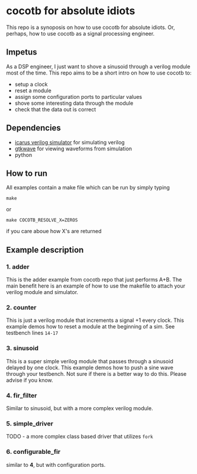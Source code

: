 # cocotb for absolute idiots

This repo is a synoposis on how to use cocotb for absolute idiots. Or, perhaps, how to use cocotb as a signal processing engineer. 

## Impetus

As a DSP engineer, I just want to shove a sinusoid through a verilog module most of the time. This repo aims to be a short intro on how to use cocotb to: 

  - setup a clock
  - reset a module
  - assign some configuration ports to particular values
  - shove some interesting data through the module
  - check that the data out is correct
  
## Dependencies

  - [icarus verilog simulator](http://iverilog.icarus.com/) for simulating verilog
  - [gtkwave](http://gtkwave.sourceforge.net/) for viewing waveforms from simulation
  - python 
    
  ## How to run
  
  All examples contain a make file which can be run by simply typing 
  
  `make`
  
  or 
  
  `make COCOTB_RESOLVE_X=ZEROS`
  
  if you care aboue how X's are returned

## Example description

### 1. adder
  
  This is the adder example from cocotb repo that just performs A+B. The main benefit here is an example of how to use the makefile to attach your verilog module and simulator. 
  
### 2. counter

This is just a verilog module that increments a signal +1 every clock. This example demos how to reset a module at the beginning of a sim. See testbench lines `14-17`

### 3. sinusoid

This is a super simple verilog module that passes through a sinusoid delayed by one clock. This example demos how to push a sine wave through your testbench. Not sure if there is a better way to do this. Please advise if you know.

### 4. fir_filter

Similar to sinusoid, but with a more complex verilog module. 

### 5. simple_driver

TODO - a more complex class based driver that utilizes `fork`

### 6. configurable_fir

similar to **4**, but with configuration ports. 
